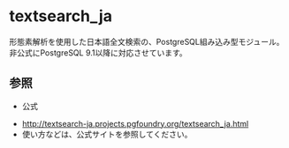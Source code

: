 textsearch_ja
====

形態素解析を使用した日本語全文検索の、PostgreSQL組み込み型モジュール。
非公式にPostgreSQL 9.1以降に対応させています。

## 参照

* 公式
 - http://textsearch-ja.projects.pgfoundry.org/textsearch_ja.html
 - 使い方などは、公式サイトを参照してください。
